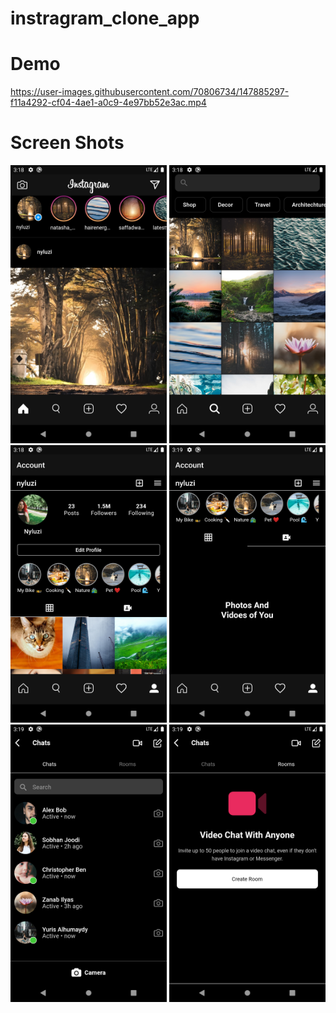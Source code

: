 # instragram_clone_app

# Demo


https://user-images.githubusercontent.com/70806734/147885297-f11a4292-cf04-4ae1-a0c9-4e97bb52e3ac.mp4


# Screen Shots

<span>
<img src="screen_shots/1.png" width="250">
<img src="screen_shots/2.png" width="250">
<img src="screen_shots/3.png" width="250">
<span/>
<span>
<img src="screen_shots/4.png" width="250">
<img src="screen_shots/5.png" width="250">
<img src="screen_shots/6.png" width="250">
<span/>
